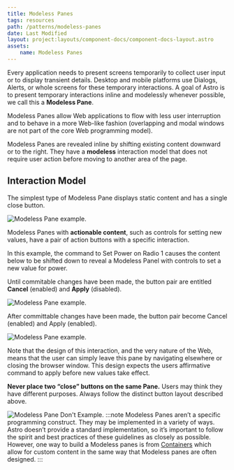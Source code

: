 ```yaml
---
title: Modeless Panes
tags: resources
path: /patterns/modeless-panes
date: Last Modified
layout: project:layouts/component-docs/component-docs-layout.astro
assets:
    name: Modeless Panes
---
```

Every application needs to present screens temporarily to collect user input or to display transient details. Desktop and mobile platforms use Dialogs, Alerts, or whole screens for these temporary interactions. A goal of Astro is to present temporary interactions inline and modelessly whenever possible, we call this a **Modeless Pane**.

Modeless Panes allow Web applications to flow with less user interruption and to behave in a more Web-like fashion (overlapping and modal windows are not part of the core Web programming model).

Modeless Panes are revealed inline by shifting existing content downward or to the right. They have a **modeless** interaction model that does not require user action before moving to another area of the page.

## Interaction Model

The simplest type of Modeless Pane displays static content and has a single close button.

![Modeless Pane example.](/img/patterns/modeless-panes-1.png)

Modeless Panes with **actionable content**, such as controls for setting new values, have a pair of action buttons with a specific interaction.

In this example, the command to Set Power on Radio 1 causes the content below to be shifted down to reveal a Modeless Panel with controls to set a new value for power.

Until commitable changes have been made, the button pair are entitled **Cancel** (enabled) and **Apply** (disabled).

![Modeless Pane example.](/img/patterns/modeless-panes-2.png)

After committable changes have been made, the button pair become Cancel (enabled) and Apply (enabled).

![Modeless Pane example.](/img/patterns/modeless-panes-3.png)

Note that the design of this interaction, and the very nature of the Web, means that the user can simply leave this pane by navigating elsewhere or closing the browser window. This design expects the users affirmative command to apply before new values take effect.

**Never place two “close” buttons on the same Pane.** Users may think they have different purposes. Always follow the distinct button layout described above.

![Modeless Pane Don't Example.](/img/patterns/modeless-panes-dont-2.png)
:::note
Modeless Panes aren’t a specific programming construct. They may be implemented in a variety of ways. Astro doesn’t provide a standard implementation, so it’s important to follow the spirit and best practices of these guidelines as closely as possible. However, one way to build a Modeless panes is from [Containers](/components/container/) which allow for custom content in the same way that Modeless panes are often designed.
:::
